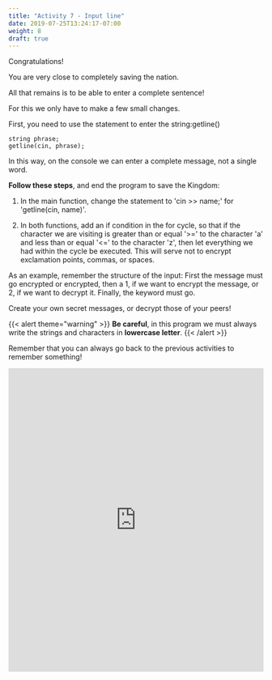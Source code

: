 ```yaml
---
title: "Activity 7 - Input line"
date: 2019-07-25T13:24:17-07:00
weight: 8
draft: true
---
```


Congratulations!

You are very close to completely saving the nation.

All that remains is to be able to enter a complete sentence!

For this we only have to make a few small changes.

First, you need to use the statement to enter the string:getline()
```
string phrase;
getline(cin, phrase);
```
In this way, on the console we can enter a complete message, not a single word.

**Follow these steps**, and end the program to save the Kingdom:

1. In the main function, change the statement to 'cin >> name;' for 'getline(cin, name)'.

2. In both functions, add an if condition in the for cycle, so that if the character we are visiting is greater than or equal '>=' to the character 'a' and less than or equal '<=' to the character 'z', then let everything we had within the cycle be executed. This will serve not to encrypt exclamation points, commas, or spaces.

As an example, remember the structure of the input: 
First the message must go encrypted or encrypted, then a 1, if we want to encrypt the message, or 2, if we want to decrypt it. Finally, the keyword must go.

Create your own secret messages, or decrypt those of your peers!

{{< alert theme="warning" >}} **Be careful**, in this program we must always write the strings and characters in **lowercase letter**. {{< /alert >}}

Remember that you can always go back to the previous activities to remember something!

<iframe height="600px" width="100%" src="https://replit.com/@nuevofoundation/activity-7-english?lite=true#main.cpp" scrolling="no" frameborder="no" allowtransparency="true" allowfullscreen="true" sandbox="allow-forms allow-pointer-lock allow-popups allow-same-origin allow-scripts allow-modals"></iframe>
